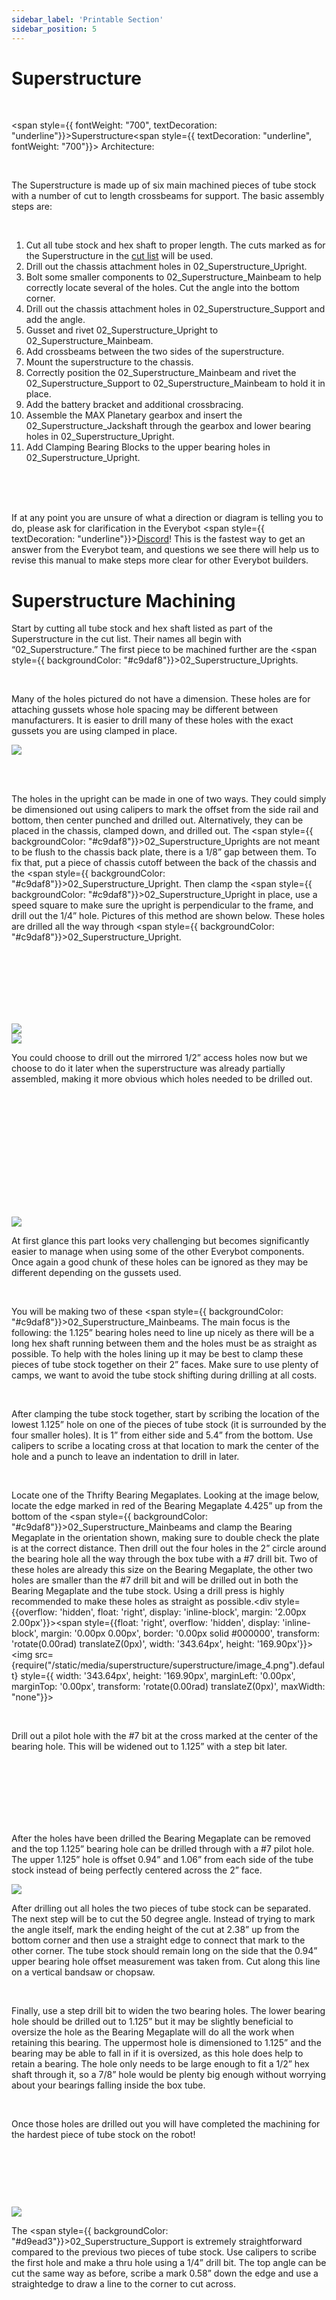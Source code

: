 ```yaml
---
sidebar_label: 'Printable Section'
sidebar_position: 5
---
```


# Superstructure

<p><br /> </p>

<span style={{ fontWeight: "700", textDecoration: "underline"}}>Superstructure</span><span style={{ textDecoration: "underline", fontWeight: "700"}}>&nbsp;Architecture:</span>

<p><br /> </p>

The Superstructure is made up of six main machined pieces of tube stock with a number of cut to length crossbeams for support. The basic assembly steps are:

<p><br /> </p>

<ol><li>Cut all tube stock and hex shaft to proper length. The cuts marked as for the Superstructure in the <span style={{ textDecoration: "underline"}}><a class="c21" href="https://www.google.com/url?q=https://docs.google.com/spreadsheets/d/13_pTHQV9YwcAtf3_clEg5P17Wjkwd5Gorz2NcEoRKRs/edit?usp%3Dsharing&amp;sa=D&amp;source=editors&amp;ust=1690489001417738&amp;usg=AOvVaw1VsCSUHvPzhI-QYucO_7WD">cut list</a></span>&nbsp;will be used.</li><li>Drill out the chassis attachment holes in <span style={{ backgroundColor: "#c9daf8"}}>02_Superstructure_Upright</span>.</li><li>Bolt some smaller components to <span style={{ backgroundColor: "#c9daf8"}}>02_Superstructure_Mainbeam</span>&nbsp;to help correctly locate several of the holes. Cut the angle into the bottom corner.</li><li>Drill out the chassis attachment holes in <span style={{ backgroundColor: "#d9ead3"}}>02_Superstructure_Support</span>&nbsp;and add the angle.</li><li>Gusset and rivet <span style={{ backgroundColor: "#c9daf8"}}>02_Superstructure_Upright</span>&nbsp;to <span style={{ backgroundColor: "#c9daf8"}}>02_Superstructure_Mainbeam</span>.</li><li>Add crossbeams between the two sides of the superstructure.</li><li>Mount the superstructure to the chassis.</li><li>Correctly position the <span style={{ backgroundColor: "#c9daf8"}}>02_Superstructure_Mainbeam</span>&nbsp;and rivet the <span style={{ backgroundColor: "#d9ead3"}}>02_Superstructure_Support</span>&nbsp;to <span style={{ backgroundColor: "#c9daf8"}}>02_Superstructure_Mainbeam</span>&nbsp;to hold it in place.</li><li>Add the battery bracket and additional crossbracing.</li><li>Assemble the MAX Planetary gearbox and insert the <span style={{ backgroundColor: "#ea9999"}}>02_Superstructure_Jackshaft</span>&nbsp;through the gearbox and lower bearing holes in <span style={{ backgroundColor: "#c9daf8"}}>02_Superstructure_Upright</span>.</li><li>Add Clamping Bearing Blocks to the upper bearing holes in <span style={{ backgroundColor: "#c9daf8"}}>02_Superstructure_Upright</span>.</li></ol>

<p><br /> <br /> <br /> </p>

If at any point you are unsure of what a direction or diagram is telling you to do, please ask for clarification in the Everybot <span style={{ textDecoration: "underline"}}><a class="c21" href="https://www.google.com/url?q=https://discord.gg/XuWfwRJcfA&amp;sa=D&amp;source=editors&amp;ust=1690489001419305&amp;usg=AOvVaw0TGqFOAdanrGYHY1SYcv7Y">Discord</a></span>! This is the fastest way to get an answer from the Everybot team, and questions we see there will help us to revise this manual to make steps more clear for other Everybot builders.

<div style={{pageBreakAfter: 'always'}}></div>

<h1>Superstructure Machining</h1>

Start by cutting all tube stock and hex shaft listed as part of the Superstructure in the cut list. Their names all begin with &ldquo;02_Superstructure.&rdquo; The first piece to be machined further are the&nbsp;<span style={{ backgroundColor: "#c9daf8"}}>02_Superstructure_Upright</span>s.

<p><br /> </p>

Many of the holes pictured do not have a dimension. These holes are for attaching gussets whose hole spacing may be different between manufacturers. It is easier to drill many of these holes with the exact gussets you are using clamped in place.

<div style={{overflow: 'hidden', float: 'left', display: 'inline-block', margin: '2.00px 2.00px'}}><span style={{float: 'left', overflow: 'hidden', display: 'inline-block', margin: '0.00px 0.00px', border: '0.00px solid #000000', transform: 'rotate(0.00rad) translateZ(0px)',  width: '270.20px', height: '363.10px'}}><img src={require("/static/media/superstructure/superstructure/image_0.png").default} style={{ width: '270.20px', height: '363.10px', marginLeft: '0.00px', marginTop: '0.00px', transform: 'rotate(0.00rad) translateZ(0px)', maxWidth: "none"}}></img></span></div>



<p><br /> <br /> </p>

The holes in the upright can be made in one of two ways. They could simply be dimensioned out using calipers to mark the offset from the side rail and bottom, then center punched and drilled out. Alternatively, they can be placed in the chassis, clamped down, and drilled out. The <span style={{ backgroundColor: "#c9daf8"}}>02_Superstructure_Upright</span>s are not meant to be flush to the chassis back plate, there is a 1/8&rdquo; gap between them. To fix that, put a piece of chassis cutoff between the back of the chassis and the <span style={{ backgroundColor: "#c9daf8"}}>02_Superstructure_Upright</span>. Then clamp the <span style={{ backgroundColor: "#c9daf8"}}>02_Superstructure_Upright</span>&nbsp;in place, use a speed square to make sure the upright is perpendicular to the frame, and drill out the 1/4&rdquo; hole. Pictures of this method are shown below. These holes are drilled all the way through <span style={{ backgroundColor: "#c9daf8"}}>02_Superstructure_Upright</span>.

<p><br /> <br /> <br /> <br /> <br /> <br /> </p>

<div style={{overflow: 'hidden', float: 'left', display: 'inline-block', margin: '2.00px 2.00px'}}><span style={{float: 'left', overflow: 'hidden', display: 'inline-block', margin: '0.00px 0.00px', border: '0.00px solid #000000', transform: 'rotate(0.00rad) translateZ(0px)',  width: '161.00px', height: '197.60px'}}><img src={require("/static/media/superstructure/superstructure/image_1.jpg").default} style={{ width: '161.00px', height: '214.00px', marginLeft: '0.00px', marginTop: '0.00px', transform: 'rotate(0.00rad) translateZ(0px)', maxWidth: "none"}}></img></span></div>



<div style={{overflow: 'hidden', float: 'left', display: 'inline-block', margin: '2.00px 2.00px'}}><span style={{float: 'left', overflow: 'hidden', display: 'inline-block', margin: '0.00px 0.00px', border: '0.00px solid #000000', transform: 'rotate(0.00rad) translateZ(0px)',  width: '162.00px', height: '197.60px'}}><img src={require("/static/media/superstructure/superstructure/image_2.jpg").default} style={{ width: '180.00px', height: '237.08px', marginLeft: '-18.00px', marginTop: '-15.08px', transform: 'rotate(0.00rad) translateZ(0px)', maxWidth: "none"}}></img></span></div>

You could choose to drill out the mirrored 1/2&rdquo; access holes now but we choose to do it later when the superstructure was already partially assembled, making it more obvious which holes needed to be drilled out.

<p><br /> <br /> <br /> <br /> </p>

<p><br /> <br /> <br /> <br /> <br /> <br /> </p>

<div style={{pageBreakAfter: 'always'}}></div>

<div style={{overflow: 'hidden', float: 'left', display: 'inline-block', margin: '2.00px 2.00px'}}><span style={{float: 'left', overflow: 'hidden', display: 'inline-block', margin: '0.00px 0.00px', border: '0.00px solid #000000', transform: 'rotate(0.00rad) translateZ(0px)',  width: '381.39px', height: '474.10px'}}><img src={require("/static/media/superstructure/superstructure/image_3.png").default} style={{ width: '381.39px', height: '474.10px', marginLeft: '0.00px', marginTop: '0.00px', transform: 'rotate(0.00rad) translateZ(0px)', maxWidth: "none"}}></img></span></div>

At first glance this part looks very challenging but becomes significantly easier to manage when using some of the other Everybot components. Once again a good chunk of these holes can be ignored as they may be different depending on the gussets used.

<p><br /> </p>

You will be making two of these <span style={{ backgroundColor: "#c9daf8"}}>02_Superstructure_Mainbeam</span>s. The main focus is the following: the 1.125&rdquo; bearing holes need to line up nicely as there will be a long hex shaft running between them and the holes must be as straight as possible. To help with the holes lining up it may be best to clamp these pieces of tube stock together on their 2&rdquo; faces. Make sure to use plenty of camps, we want to avoid the tube stock shifting during drilling at all costs.

<p><br /> </p>

After clamping the tube stock together, start by scribing the location of the lowest 1.125&rdquo; hole on one of the pieces of tube stock (it is surrounded by the four smaller holes). It is 1&rdquo; from either side and 5.4&rdquo; from the bottom. Use calipers to scribe a locating cross at that location to mark the center of the hole and a punch to leave an indentation to drill in later.

<p><br /> </p>

Locate one of the Thrifty Bearing Megaplates. Looking at the image below, locate the edge marked in red of the Bearing Megaplate 4.425&rdquo; up from the bottom of the <span style={{ backgroundColor: "#c9daf8"}}>02_Superstructure_Mainbeam</span>s and&nbsp;clamp the Bearing Megaplate in the orientation shown, making sure to double check the plate is at the correct distance. Then drill out the four holes in the 2&rdquo; circle around the bearing hole all the way through the box tube with a #7 drill bit. Two of these holes are already this size on the Bearing Megaplate, the other two holes are smaller than the #7 drill bit and will be drilled out in both the Bearing Megaplate and the tube stock. Using a drill press is highly recommended to make these holes as straight as possible.<div style={{overflow: 'hidden', float: 'right', display: 'inline-block', margin: '2.00px 2.00px'}}><span style={{float: 'right', overflow: 'hidden', display: 'inline-block', margin: '0.00px 0.00px', border: '0.00px solid #000000', transform: 'rotate(0.00rad) translateZ(0px)',  width: '343.64px', height: '169.90px'}}><img src={require("/static/media/superstructure/superstructure/image_4.png").default} style={{ width: '343.64px', height: '169.90px', marginLeft: '0.00px', marginTop: '0.00px', transform: 'rotate(0.00rad) translateZ(0px)', maxWidth: "none"}}></img></span></div>

<p><br /> </p>

Drill out a pilot hole with the #7 bit at the cross marked at the center of the bearing hole. This will be widened out to 1.125&rdquo; with a step bit later.

<p><br /> <br /> <br /> <br /> <br /> <br /> </p>

<div style={{pageBreakAfter: 'always'}}></div>

After the holes have been drilled the Bearing Megaplate can be removed and the top 1.125&rdquo; bearing hole can be drilled through with a #7 pilot hole. The upper 1.125&rdquo; hole is offset 0.94&rdquo; and 1.06&rdquo; from each side of the tube stock instead of being perfectly centered across the 2&rdquo; face.

<div style={{overflow: 'hidden', float: 'right', display: 'inline-block', margin: '2.00px 2.00px'}}><span style={{float: 'right', overflow: 'hidden', display: 'inline-block', margin: '0.00px 0.00px', border: '0.00px solid #000000', transform: 'rotate(0.00rad) translateZ(0px)',  width: '203.50px', height: '312.79px'}}><img src={require("/static/media/superstructure/superstructure/image_5.png").default} style={{ width: '203.50px', height: '312.79px', marginLeft: '0.00px', marginTop: '0.00px', transform: 'rotate(0.00rad) translateZ(0px)', maxWidth: "none"}}></img></span></div>

After drilling out all holes the two pieces of tube stock can be separated. The next step will be to cut the 50 degree angle. Instead of trying to mark the angle itself, mark the ending height of the cut at 2.38&rdquo; up from the bottom corner and then use a straight edge to connect that mark to the other corner. The tube stock should remain long on the side that the 0.94&rdquo; upper bearing hole offset measurement was taken from. Cut along this line on a vertical bandsaw or chopsaw.

<p><br /> </p>

Finally, use a step drill bit to widen the two bearing holes. The lower bearing hole should be drilled out to 1.125&rdquo; but it may be slightly beneficial to oversize the hole as the Bearing Megaplate will do all the work when retaining this bearing. The uppermost hole is dimensioned to 1.125&rdquo; and the bearing may be able to fall in if it is oversized, as this hole does help to retain a bearing. The hole only needs to be large enough to fit a 1/2&rdquo; hex shaft through it, so a 7/8&rdquo; hole would be plenty big enough without worrying about your bearings falling inside the box tube.

<p><br /> </p>

Once those holes are drilled out you will have completed the machining for the hardest piece of tube stock on the robot!

<p><br /> </p>
<p><br /> </p>
<p><br /> </p>

<div style={{pageBreakAfter: 'always'}}></div>

<div style={{overflow: 'hidden', float: 'left', display: 'inline-block', margin: '2.00px 2.00px'}}><span style={{float: 'left', overflow: 'hidden', display: 'inline-block', margin: '0.00px 0.00px', border: '0.00px solid #000000', transform: 'rotate(0.00rad) translateZ(0px)',  width: '323.00px', height: '775.00px'}}><img src={require("/static/media/superstructure/superstructure/image_6.png").default} style={{ width: '323.00px', height: '775.00px', marginLeft: '0.00px', marginTop: '0.00px', transform: 'rotate(0.00rad) translateZ(0px)', maxWidth: "none"}}></img></span></div>

The <span style={{ backgroundColor: "#d9ead3"}}>02_Superstructure_Support</span>&nbsp;is extremely straightforward compared to the previous two pieces of tube stock. Use calipers to scribe the first hole and make a thru hole using a 1/4&rdquo; drill bit. The top angle can be cut the same way as before, scribe a mark 0.58&rdquo; down the edge and use a straightedge to draw a line to the corner to cut across.


<p><br /> <br /> <br /> <br /> <br /> <br /> </p>
<p><br /> <br /> <br /> <br /> <br /> <br /> </p>
<p><br /> <br /> <br /> <br /> <br /> <br /> </p>
<p><br /> <br /> <br /> <br /> <br /> <br /> </p>
<p><br /> <br /> <br /> <br /> <br /> <br /> </p>
<p><br /> <br /> <br /> <br /> <br /> <br /> </p>


<div style={{pageBreakAfter: 'always'}}></div>

<h1 style={{textAlign: 'center'}}>Superstructure Assembly</h1>

<span style={{ fontWeight: "700"}}>Tools required:</span>

<ul><li>5/32&rdquo; allen wrench</li><li>1/8&rdquo; allen wrench</li><li>Electric drill</li><li>#7 (or close equivalent like 13/64) drill bit</li><li>Rivet gun</li></ul>

<p><br /> </p>

<span style={{ fontWeight: "700"}}>Approximate Parts required:</span>

<ul><li>Qty(2) x <span style={{ backgroundColor: "#c9daf8"}}>02_Superstructure_Upright</span></li><li>Qty(2) x <span style={{ backgroundColor: "#c9daf8"}}>02_Superstructure_Main_Beam</span></li><li>Qty(2) x <span style={{ backgroundColor: "#d9ead3"}}>02_Superstructure_Support</span></li><li>Qty(1) x <span style={{ backgroundColor: "#d9ead3"}}>02_Superstructure_Top_Crossbeam</span></li><li>Qty(1) x <span style={{ backgroundColor: "#d9ead3"}}>02_Superstructure_Mid_Crossbeam</span></li><li>Qty(1) x <span style={{ backgroundColor: "#ea9999"}}>02_Superstructure_Jackshaft</span></li><li>Qty(4) x 150 Degree Gussets</li><li>Qty(4) x 120 Degree Gussets</li><li>Qty(6) x 90 Degree Gussets</li><li>Qty(2) x T Gussets</li><li>Qty(6) x 1/4-20 1/2&rdquo; bolts</li><li>Qty(6) x 1/4-20 locknuts</li><li>Qty(2) x Bearing Plates</li><li>Qty(2) x Bearing Blocks</li><li>Qty(6) x &frac12; Hex Bearings</li><li>Qty(2) x 24T Hex Sprockets</li><li>10-32 1-1/2&rdquo; bolts</li><li>10-32 &#8540;&rdquo; bolts</li><li>10-32 nylock nuts</li><li>#10 washers</li><li>3/16 rivets</li><li>Chassis Cutoff</li></ul>

<div style={{pageBreakAfter: 'always'}}></div>

<p><br /> </p>

<div style={{overflow: 'hidden', float: 'right', display: 'inline-block', margin: '2.00px 2.00px'}}><span style={{float: 'right', overflow: 'hidden', display: 'inline-block', margin: '0.00px 0.00px', border: '0.00px solid #000000', transform: 'rotate(0.00rad) translateZ(0px)',  width: '75.50px', height: '124.17px'}}><img src={require("/static/media/superstructure/superstructure/image_7.png").default} style={{ width: '75.50px', height: '124.17px', marginLeft: '0.00px', marginTop: '0.00px', transform: 'rotate(0.00rad) translateZ(0px)', maxWidth: "none"}}></img></span></div><div style={{overflow: 'hidden', float: 'right', display: 'inline-block', margin: '2.00px 2.00px'}}><span style={{float: 'right', overflow: 'hidden', display: 'inline-block', margin: '0.00px 0.00px', border: '0.00px solid #000000', transform: 'rotate(0.00rad) translateZ(0px)',  width: '117.50px', height: '115.88px'}}><img src={require("/static/media/superstructure/superstructure/image_8.png").default} style={{ width: '117.50px', height: '115.88px', marginLeft: '0.00px', marginTop: '0.00px', transform: 'rotate(0.00rad) translateZ(0px)', maxWidth: "none"}}></img></span></div>



To make assembly easier for you than it was for us, take one of the Side Plates from the REV 90 Degree Gearbox and two of the Thrifty Bearing Megaplates. Take four 10-32 1-1/2&rdquo; bolts and two 10-32 locknuts. Line a Bearing Megaplate up with the lower bearing hole of one of your <span style={{ backgroundColor: "#c9daf8"}}>02_Superstructure_Main_Beam</span>s and put two of the bolts through the larger holes in the Bearing Megaplate, through the box tube, and into the REV 90 degree gearbox in the orientation shown in the picture on the right. Then do the same for the other <div style={{overflow: 'hidden', float: 'right', display: 'inline-block', margin: '2.00px 2.00px'}}><span style={{float: 'right', overflow: 'hidden', display: 'inline-block', margin: '48.63px 38.79px', border: '0.00px solid #000000', transform: 'rotate(0.91rad) translateZ(0px)',  width: '224.90px', height: '208.10px'}}><img src={require("/static/media/superstructure/superstructure/image_9.png").default} style={{ width: '224.90px', height: '208.10px', marginLeft: '0.00px', marginTop: '0.00px', transform: 'rotate(0.00rad) translateZ(0px)', maxWidth: "none"}}></img></span></div> <span style={{ backgroundColor: "#c9daf8"}}>02_Superstructure_Main_Beam</span>&nbsp;except the bolts will have locknuts on the ends instead of the Side Plate from the REV 90 Degree Gearbox. We want to attach these plates so we do not accidentally rivet gussets over the desired locations. 



<p><br /> <br /> </p>

Some of the pictures below will not show these components attached, but we found this method made assembly easier and prevented gussets from being attached in places that would foul up later assemblies.



<p><br /> <br /> <br /> <br /> <br /> <br /> <br /> </p>

Place &nbsp;<span style={{ backgroundColor: "#c9daf8"}}>02_Superstructure_Upright </span>and <span style={{ backgroundColor: "#c9daf8"}}>02_Superstructure_Main_Beam</span>&nbsp;together so that the angled edge of <span style={{ backgroundColor: "#c9daf8"}}>02_Superstructure_Main_Beam</span>&nbsp;lines up against the top of <span style={{ backgroundColor: "#c9daf8"}}>02_Superstructure_Upright</span>. The angled edge of <span style={{ backgroundColor: "#c9daf8"}}>02_Superstructure_Main_Beam</span>&nbsp;should be up against and be covered by the one inch wide face of <span style={{ backgroundColor: "#c9daf8"}}>02_Superstructure_Upright</span>, while both ends of <span style={{ backgroundColor: "#c9daf8"}}>02_Superstructure_Upright</span>&nbsp;should be uncovered.&nbsp;The two holes at the bottom of <span style={{ backgroundColor: "#c9daf8"}}>02_Superstructure_Upright</span>&nbsp;should be further away from <span style={{ backgroundColor: "#c9daf8"}}>02_Superstructure_Main_Beam</span>&nbsp;and closer to the back of the structure. These two assemblies will become the sides of the main superstructure of the Everybot.

<div style={{ textAlign: 'center'}}><div style={{overflow: 'hidden', display: 'inline-block', margin: '2.00px 2.00px'}}><span style={{overflow: 'hidden', display: 'inline-block', margin: '-62.20px 62.20px', border: '0.00px solid #000000', transform: 'rotate(1.57rad) translateZ(0px)',  width: '183.60px', height: '308.00px'}}><img src={require("/static/media/superstructure/superstructure/image_10.jpg").default} style={{ width: '718.58px', height: '341.00px', marginLeft: '-222.16px', marginTop: '-33.00px', transform: 'rotate(0.00rad) translateZ(0px)', maxWidth: "none"}}></img></span></div></div>

<div style={{pageBreakAfter: 'always'}}></div>

Clamp a 120 Degree Gusset into place at the top of the join between <span style={{ backgroundColor: "#c9daf8"}}>02_Superstructure_Upright </span>and <span style={{ backgroundColor: "#c9daf8"}}>02_Superstructure_Main_Beam</span>&nbsp;and&nbsp;rivet the assembly together by drilling through the gusset holes with a #7 bit and riveting the gussets to each piece of box tube with 3/16 rivets. For now, you may want to only rivet every other hole in each gusset until you know the geometry of your superstructure works out just in case you need to drill them out to change or fix a piece. The attached Bearing Megaplate and 90 Degree Gearbox Side Plate will prevent you from positioning whichever gussets you are using over where they will need to be mounted permanently later. Note, if the gusset sticks out off the end you may want to mark and cut it to be flush with the end of the 2x1. 

<div style={{ textAlign: 'center'}}><div style={{overflow: 'hidden', display: 'inline-block', margin: '2.00px 2.00px'}}><span style={{overflow: 'hidden', display: 'inline-block', margin: '0.00px 0.00px', border: '0.00px solid #000000', transform: 'rotate(0.00rad) translateZ(0px)',  width: '686.00px', height: '237.27px'}}><img src={require("/static/media/superstructure/superstructure/image_11.png").default} style={{ width: '686.00px', height: '301.89px', marginLeft: '0.00px', marginTop: '-17.32px', transform: 'rotate(0.00rad) translateZ(0px)', maxWidth: "none"}}></img></span></div></div>

<p><br /> </p>

Add an additional 150 Degree Gusset to the inside corner of the join between <span style={{ backgroundColor: "#c9daf8"}}>02_Superstructure_Upright </span>and <span style={{ backgroundColor: "#c9daf8"}}>02_Superstructure_Main_Beam</span>&nbsp;and similarly rivet it into place. This assembly (and future gusseted assemblies) may look slightly different depending on which brand of gussets you are using.

<div style={{ textAlign: 'center'}}><div style={{overflow: 'hidden', display: 'inline-block', margin: '2.00px 2.00px'}}><span style={{overflow: 'hidden', display: 'inline-block', margin: '0.00px 0.00px', border: '0.00px solid #000000', transform: 'rotate(0.00rad) translateZ(0px)',  width: '193.27px', height: '254.10px'}}><img src={require("/static/media/superstructure/superstructure/image_12.jpg").default} style={{ width: '193.27px', height: '254.10px', marginLeft: '0.00px', marginTop: '0.00px', transform: 'rotate(0.00rad) translateZ(0px)', maxWidth: "none"}}></img></span></div><div style={{overflow: 'hidden', display: 'inline-block', margin: '2.00px 2.00px'}}><span style={{overflow: 'hidden', display: 'inline-block', margin: '0.00px 0.00px', border: '0.00px solid #000000', transform: 'rotate(0.00rad) translateZ(0px)',  width: '198.18px', height: '254.10px'}}><img src={require("/static/media/superstructure/superstructure/image_13.jpg").default} style={{ width: '844.31px', height: '384.10px', marginLeft: '-368.21px', marginTop: '-120.15px', transform: 'rotate(0.00rad) translateZ(0px)', maxWidth: "none"}}></img></span></div></div>

Flip the assembly over and rivet another 150 Degree Gusset and 120 Degree Gusset to the other side in the same orientations. Repeat this assembly with the other <span style={{ backgroundColor: "#c9daf8"}}>02_Superstructure_Upright</span>&nbsp;and <span style={{ backgroundColor: "#c9daf8"}}>02_Superstructure_Main_Beam</span>.

<div style={{pageBreakAfter: 'always'}}></div>

To connect the two sides of the arm superstructure, clamp two 90 Degree Gussets at the top of <span style={{ backgroundColor: "#c9daf8"}}>02_Superstructure_Main_Beam</span>&nbsp;so that they face inwards and line up with the top face of <span style={{ backgroundColor: "#c9daf8"}}>02_Superstructure_Main_Beam</span>. Clamp the long side of two T Gussets onto <span style={{ backgroundColor: "#c9daf8"}}>02_Superstructure_Main_Beam</span>&nbsp;so the protruding tab faces inwards. The center of the protrusion should be located 4.5 inches from where <span style={{ backgroundColor: "#c9daf8"}}>02_Superstructure_Main_Beam</span>&nbsp;meets <span style={{ backgroundColor: "#c9daf8"}}>02_Superstructure_Upright</span>.&nbsp;Make sure it does not encroach on where the 90 Degree Gearbox will be based on where the Side Plate is currently mounted.

<div style={{ textAlign: 'center'}}><div style={{overflow: 'hidden', display: 'inline-block', margin: '2.00px 2.00px'}}><span style={{overflow: 'hidden', display: 'inline-block', margin: '0.00px 0.00px', border: '0.00px solid #000000', transform: 'rotate(3.14rad) translateZ(0px)',  width: '379.20px', height: '212.90px'}}><img src={require("/static/media/superstructure/superstructure/image_14.jpg").default} style={{ width: '537.44px', height: '244.19px', marginLeft: '-0.00px', marginTop: '0.00px', transform: 'rotate(0.00rad) translateZ(0px)', maxWidth: "none"}}></img></span></div><div style={{overflow: 'hidden', display: 'inline-block', margin: '2.00px 2.00px'}}><span style={{overflow: 'hidden', display: 'inline-block', margin: '0.00px 0.00px', border: '0.00px solid #000000', transform: 'rotate(0.00rad) translateZ(0px)',  width: '286.60px', height: '211.90px'}}><img src={require("/static/media/superstructure/superstructure/image_15.jpg").default} style={{ width: '465.80px', height: '211.90px', marginLeft: '-93.81px', marginTop: '0.00px', transform: 'rotate(0.00rad) translateZ(0px)', maxWidth: "none"}}></img></span></div></div>

<p><br /> </p>

The <span style={{ backgroundColor: "#d9ead3"}}>02_Superstructure_Top_Crossbeam</span>&nbsp;should be clamped between the two side assemblies and onto the two 90 Degree Gussets and drilled and riveted into place using a number 7 drill bit and 3/16 rivets. <span style={{ backgroundColor: "#d9ead3"}}>02_Superstructure_Mid_Crossbeam</span>&nbsp;is similarly clamped and riveted between the <span style={{ backgroundColor: "#c9daf8"}}>02_Superstructure_Main_Beam</span>s to the two T Gussets. If you drill out a few holes at first and place rivets into them, they will hold the work pieces in place so you can drill the rest of the holes.&nbsp;

<div style={{ textAlign: 'center'}}><div style={{overflow: 'hidden', display: 'inline-block', margin: '2.00px 2.00px'}}><span style={{overflow: 'hidden', display: 'inline-block', margin: '0.00px 0.00px', border: '0.00px solid #000000', transform: 'rotate(0.00rad) translateZ(0px)',  width: '460.00px', height: '204.75px'}}><img src={require("/static/media/superstructure/superstructure/image_16.jpg").default} style={{ width: '624.32px', height: '284.61px', marginLeft: '-59.83px', marginTop: '-58.66px', transform: 'rotate(0.00rad) translateZ(0px)', maxWidth: "none"}}></img></span></div></div>

<p><br /> </p>

Now that the arm superstructure has an inside and an outside, drill out the four inner holes at the bottom of each <span style={{ backgroundColor: "#c9daf8"}}>02_Superstructure_Upright</span>&nbsp;to 1/2&rdquo; for clearance to insert bolts. The REV 90 Degree Gearbox Side Plate and the Thrifty Bearing Megaplate can be removed and used to assemble the gearbox shortly. The opposite Bearing Megaplate can be left on if desired.

<div style={{pageBreakAfter: 'always'}}></div>

Take the two <span style={{ backgroundColor: "#d9ead3"}}>02_Superstructure_Support</span>&nbsp;and drill out similar mirrored clearance holes for bolts. Make sure the two <span style={{ backgroundColor: "#d9ead3"}}>02_Superstructure_Support</span>&nbsp;end up as correct mirrors of each other so that you end up with a left and right <span style={{ backgroundColor: "#d9ead3"}}>02_Superstructure_Support</span>. If you place the two <span style={{ backgroundColor: "#d9ead3"}}>02_Superstructure_Support</span>s down on a table next to each other with the angles forming a &ldquo;V&rdquo; as pictured, drilling out just the hole facing up on each <span style={{ backgroundColor: "#d9ead3"}}>02_Superstructure_Support</span>&nbsp;should give you a correctly mirrored pair.

<div style={{overflow: 'hidden', display: 'inline-block', margin: '2.00px 2.00px'}}><span style={{overflow: 'hidden', display: 'inline-block', margin: '0.00px 0.00px', border: '0.00px solid #000000', transform: 'rotate(0.00rad) translateZ(0px)',  width: '720.00px', height: '94.67px'}}><img src={require("/static/media/superstructure/superstructure/image_17.png").default} style={{ width: '720.00px', height: '94.67px', marginLeft: '0.00px', marginTop: '0.00px', transform: 'rotate(0.00rad) translateZ(0px)', maxWidth: "none"}}></img></span></div>

<p><br /> </p>

Slide <span style={{ backgroundColor: "#c9daf8"}}>02_Superstructure_Upright</span>s into their position at the back of the chassis. The two inch face of each upright should be against the Chassis Outside Plate and the one inch face should be just forward of the upper flange of the Chassis End Plate by 1/8 of an inch. The bottom of the <span style={{ backgroundColor: "#c9daf8"}}>02_Superstructure_Upright</span>s should partially rest over the wider, lower flange of the Chassis End Plate.

<div style={{ textAlign: 'center'}}><div style={{overflow: 'hidden', display: 'inline-block', margin: '2.00px 2.00px'}}><span style={{overflow: 'hidden', display: 'inline-block', margin: '0.00px 0.00px', border: '0.00px solid #000000', transform: 'rotate(0.00rad) translateZ(0px)',  width: '329.50px', height: '212.49px'}}><img src={require("/static/media/superstructure/superstructure/image_18.jpg").default} style={{ width: '465.99px', height: '212.49px', marginLeft: '-110.18px', marginTop: '0.00px', transform: 'rotate(0.00rad) translateZ(0px)', maxWidth: "none"}}></img></span></div><div style={{overflow: 'hidden', display: 'inline-block', margin: '2.00px 2.00px'}}><span style={{overflow: 'hidden', display: 'inline-block', margin: '0.00px 0.00px', border: '0.00px solid #000000', transform: 'rotate(0.00rad) translateZ(0px)',  width: '329.50px', height: '210.78px'}}><img src={require("/static/media/superstructure/superstructure/image_19.jpg").default} style={{ width: '464.72px', height: '210.78px', marginLeft: '-45.50px', marginTop: '0.00px', transform: 'rotate(0.00rad) translateZ(0px)', maxWidth: "none"}}></img></span></div></div>

<p><br /> </p>

The two holes in each <span style={{ backgroundColor: "#c9daf8"}}>02_Superstructure_Upright</span>&nbsp;should line up with the two holes in the Chassis Outside Plate shown.

<div style={{overflow: 'hidden', display: 'inline-block', margin: '2.00px 2.00px'}}><span style={{overflow: 'hidden', display: 'inline-block', margin: '0.00px 0.00px', border: '0.00px solid #000000', transform: 'rotate(0.00rad) translateZ(0px)',  width: '720.00px', height: '92.00px'}}><img src={require("/static/media/superstructure/superstructure/image_20.png").default} style={{ width: '720.00px', height: '114.50px', marginLeft: '0.00px', marginTop: '-22.50px', transform: 'rotate(0.00rad) translateZ(0px)', maxWidth: "none"}}></img></span></div>

<div style={{pageBreakAfter: 'always'}}></div>

<p><br /> </p>

Using two 1/4-20 1/2&rdquo; bolts on each side, loosely bolt the <span style={{ backgroundColor: "#c9daf8"}}>02_Superstructure_Upright</span>s to the Chassis Outside Plate. Place a bolt on the end of a 3/8&rdquo; allen wrench or T-handle and put it through the 1/2&rdquo; clearance hole on the inside of <span style={{ backgroundColor: "#c9daf8"}}>02_Superstructure_Upright</span>&nbsp;and then through the holes in both the <span style={{ backgroundColor: "#c9daf8"}}>02_Superstructure_Upright</span>&nbsp;and the matching hole already in the Chassis Outside Plate. Affix it with a 1/4-20 locknut and repeat for the other holes in each <span style={{ backgroundColor: "#c9daf8"}}>02_Superstructure_Upright</span>. The matching holes in each Chassis Inside Plate can be useful for putting an allen wrench through when tightening these bolts.

<div style={{ textAlign: 'center'}}><div style={{overflow: 'hidden', display: 'inline-block', margin: '2.00px 2.00px'}}><span style={{overflow: 'hidden', display: 'inline-block', margin: '0.00px 0.00px', border: '0.00px solid #000000', transform: 'rotate(0.00rad) translateZ(0px)',  width: '286.12px', height: '229.90px'}}><img src={require("/static/media/superstructure/superstructure/image_21.jpg").default} style={{ width: '575.44px', height: '262.19px', marginLeft: '-127.87px', marginTop: '0.00px', transform: 'rotate(0.00rad) translateZ(0px)', maxWidth: "none"}}></img></span></div><div style={{overflow: 'hidden', display: 'inline-block', margin: '2.00px 2.00px'}}><span style={{overflow: 'hidden', display: 'inline-block', margin: '0.00px 0.00px', border: '0.00px solid #000000', transform: 'rotate(0.00rad) translateZ(0px)',  width: '237.00px', height: '230.00px'}}><img src={require("/static/media/superstructure/superstructure/image_22.jpg").default} style={{ width: '503.65px', height: '230.00px', marginLeft: '-69.25px', marginTop: '0.00px', transform: 'rotate(0.00rad) translateZ(0px)', maxWidth: "none"}}></img></span></div></div>

<p><br /> </p>

Similarly, hold one of the <span style={{ backgroundColor: "#d9ead3"}}>02_Superstructure_Support</span>&nbsp;so that its angled edge meets up with <span style={{ backgroundColor: "#c9daf8"}}>02_Superstructure_Main_Beam</span>. Loosely bolt it to the Chassis Outside Plate using a 1/4-20 1/2&rdquo; bolt and nut in the same way as the <span style={{ backgroundColor: "#c9daf8"}}>02_Superstructure_Upright</span>&nbsp;above, making sure that the <span style={{ backgroundColor: "#d9ead3"}}>02_Superstructure_Support</span>&nbsp;can still rotate.

<div style={{overflow: 'hidden', display: 'inline-block', margin: '2.00px 2.00px'}}><span style={{overflow: 'hidden', display: 'inline-block', margin: '0.00px 0.00px', border: '0.00px solid #000000', transform: 'rotate(0.00rad) translateZ(0px)',  width: '720.00px', height: '90.40px'}}><img src={require("/static/media/superstructure/superstructure/image_23.png").default} style={{ width: '720.00px', height: '115.00px', marginLeft: '0.00px', marginTop: '-24.60px', transform: 'rotate(0.00rad) translateZ(0px)', maxWidth: "none"}}></img></span></div>

<div style={{ textAlign: 'center'}}><div style={{overflow: 'hidden', display: 'inline-block', margin: '2.00px 2.00px'}}><span style={{overflow: 'hidden', display: 'inline-block', margin: '0.00px 0.00px', border: '0.00px solid #000000', transform: 'rotate(0.00rad) translateZ(0px)',  width: '352.00px', height: '236.90px'}}><img src={require("/static/media/superstructure/superstructure/image_24.jpg").default} style={{ width: '546.75px', height: '249.53px', marginLeft: '-128.34px', marginTop: '-12.63px', transform: 'rotate(0.00rad) translateZ(0px)', maxWidth: "none"}}></img></span></div></div>

<div style={{pageBreakAfter: 'always'}}></div>

<p><br /> </p>

<div style={{overflow: 'hidden', float: 'right', display: 'inline-block', margin: '2.00px 2.00px'}}><span style={{float: 'right', overflow: 'hidden', display: 'inline-block', margin: '0.00px 0.00px', border: '0.00px solid #000000', transform: 'rotate(0.00rad) translateZ(0px)',  width: '284.50px', height: '420.40px'}}><img src={require("/static/media/superstructure/superstructure/image_25.png").default} style={{ width: '291.08px', height: '420.40px', marginLeft: '-6.58px', marginTop: '0.00px', transform: 'rotate(0.00rad) translateZ(0px)', maxWidth: "none"}}></img></span></div>

Push the front of the chassis against a wall or other vertical surface and make sure that the lowest corner of the<span style={{ backgroundColor: "#ffff00"}}>&nbsp;</span><span style={{ backgroundColor: "#c9daf8"}}>02_Superstructure_Top_Crossbeam</span>&nbsp;is 2.5&nbsp;inches away from the wall. Rotate the <span style={{ backgroundColor: "#d9ead3"}}>02_Superstructure_Support</span>&nbsp;around so that their angled tops meet up with <span style={{ backgroundColor: "#c9daf8"}}>02_Superstructure_Main_Beam</span>. Clamp two 120 Degree Gussets to each <span style={{ backgroundColor: "#d9ead3"}}>02_Superstructure_Support</span>&nbsp;and <span style={{ backgroundColor: "#c9daf8"}}>02_Superstructure_Main_Beam</span>&nbsp;so that when riveted the arm superstructure will be held in the correct place.



<div style={{overflow: 'hidden', float: 'left', display: 'inline-block', margin: '2.00px 2.00px'}}><span style={{float: 'left', overflow: 'hidden', display: 'inline-block', margin: '0.00px 0.00px', border: '0.00px solid #000000', transform: 'rotate(0.00rad) translateZ(0px)',  width: '178.78px', height: '238.10px'}}><img src={require("/static/media/superstructure/superstructure/image_26.jpg").default} style={{ width: '178.78px', height: '238.10px', marginLeft: '0.00px', marginTop: '0.00px', transform: 'rotate(0.00rad) translateZ(0px)', maxWidth: "none"}}></img></span></div>



<p><br /> <br /> <br /> </p>

Drill out and rivet the gussets into place and tighten the six 1/4-20 bolts in the <span style={{ backgroundColor: "#c9daf8"}}>02_Superstructure_Upright</span>s and <span style={{ backgroundColor: "#d9ead3"}}>02_Superstructure_Support</span>.

<p><br /> <br /> <br /> <br /> <br /> <br /> </p>

<div style={{pageBreakAfter: 'always'}}></div>

<p><br /> <br /> </p>



<div style={{overflow: 'hidden', float: 'left', display: 'inline-block', margin: '2.00px 2.00px'}}><span style={{float: 'left', overflow: 'hidden', display: 'inline-block', margin: '0.00px 0.00px', border: '0.00px solid #000000', transform: 'rotate(0.00rad) translateZ(0px)',  width: '278.00px', height: '688.00px'}}><img src={require("/static/media/superstructure/superstructure/image_27.png").default} style={{ width: '278.00px', height: '688.00px', marginLeft: '0.00px', marginTop: '0.00px', transform: 'rotate(0.00rad) translateZ(0px)', maxWidth: "none"}}></img></span></div>



Measure up from the bottom end of <span style={{ backgroundColor: "#d9ead3"}}>02_Superstructure_Support</span>&nbsp;and&nbsp;mount the bottom of <span style={{ backgroundColor: "#c9daf8"}}>03_Arm_Cross</span>&nbsp;9.5&rdquo; up. There will be two 90 degree gussets used on both the front and back of each side of this assembly for a total of eight 90 degree gussets. Clamp them on in pairs and then drill them out and rivet them using 3/16 rivets.

<p><br /> </p>

<div style={{ textAlign: 'center'}}><div style={{overflow: 'hidden', float: 'right', display: 'inline-block', margin: '2.00px 2.00px'}}><span style={{float: 'right', overflow: 'hidden', display: 'inline-block', margin: '0.00px 0.00px', border: '0.00px solid #000000', transform: 'rotate(0.00rad) translateZ(0px)',  width: '360.50px', height: '173.97px'}}><img src={require("/static/media/superstructure/superstructure/image_28.jpg").default} style={{ width: '419.32px', height: '190.59px', marginLeft: '-35.53px', marginTop: '-16.62px', transform: 'rotate(0.00rad) translateZ(0px)', maxWidth: "none"}}></img></span></div></div>

<p><br /> <br /> <br /> <br /> <br /> <br /> <br /> <br /> <br /> <br /> <br /> <br /> <br /> <br /> <br /> <br /> <br /> <br /> <br /> <br /> <br /> <br /> <br /> <br /> <br /> <br /> </p>

<div style={{pageBreakAfter: 'always'}}></div>

The battery bracket is installed in the rear of the robot and slightly off center. Looking at the rear Chassis End Plate from the behind the robot, the top plate of the Andymark battery bracket is installed with four empty holes in the flange of the Chassis End Plate to the left of the left tab of the battery bracket top plate and five open holes to the right of the right tab of the battery bracket top plate. Install the top plate using the included 10-32 hardware.

<div style={{ textAlign: 'center'}}><div style={{overflow: 'hidden', display: 'inline-block', margin: '2.00px 2.00px'}}><span style={{overflow: 'hidden', display: 'inline-block', margin: '0.00px 0.00px', border: '0.00px solid #000000', transform: 'rotate(0.00rad) translateZ(0px)',  width: '454.50px', height: '232.27px'}}><img src={require("/static/media/superstructure/superstructure/image_29.jpg").default} style={{ width: '1032.30px', height: '1376.52px', marginLeft: '-262.38px', marginTop: '-1037.32px', transform: 'rotate(0.00rad) translateZ(0px)', maxWidth: "none"}}></img></span></div></div>

Because the Chassis End Plate is installed upside down from how it is intended to be used, the bottom plate of the battery bracket is installed backwards, with the two holes intended for mounting to the support churros instead mounting to the lower flange of the chassis. The four holes in the other end of the bracket can be screwed into the rear electronics board later for extra stability. Make sure to bolt on the included battery strap.

<p><br /> </p>

<div style={{pageBreakAfter: 'always'}}></div>

<p><br /> </p>

<h1>MAX Planetary gearbox assembly</h1>

<p><br /> </p>

Tools required:

<ul><li>5/32&rdquo; allen wrench</li><li>1/8&rdquo; allen wrench</li></ul>

<p><br /> </p>

Parts required:

<ul><li>Qty(1) x MAX Planetary Base Kit</li></ul>

<ul><li>Some components will remain unused</li></ul>

<ul><li>Qty(1) x MAX Planetary 90 Degree Gearbox</li><li>Qty(2) x MAX Planetary 5:1 Stage</li><li>Qty(1) x MAX Planetary 3:1 Stage</li><li>Qty(1) x NEO Motor</li></ul>

<p><br /> </p>

<div style={{overflow: 'hidden', display: 'inline-block', margin: '2.00px 2.00px'}}><span style={{overflow: 'hidden', display: 'inline-block', margin: '0.00px 0.00px', border: '0.00px solid #000000', transform: 'rotate(0.00rad) translateZ(0px)',  width: '388.45px', height: '254.10px'}}><img src={require("/static/media/superstructure/superstructure/image_30.jpg").default} style={{ width: '558.81px', height: '254.10px', marginLeft: '-50.06px', marginTop: '0.00px', transform: 'rotate(0.00rad) translateZ(0px)', maxWidth: "none"}}></img></span></div><div style={{overflow: 'hidden', float: 'right', display: 'inline-block', margin: '2.00px 2.00px'}}><span style={{float: 'right', overflow: 'hidden', display: 'inline-block', margin: '0.00px 0.00px', border: '0.00px solid #000000', transform: 'rotate(0.00rad) translateZ(0px)',  width: '248.00px', height: '270.60px'}}><img src={require("/static/media/superstructure/superstructure/image_31.jpg").default} style={{ width: '720.00px', height: '327.57px', marginLeft: '-224.00px', marginTop: '-22.57px', transform: 'rotate(0.00rad) translateZ(0px)', maxWidth: "none"}}></img></span></div>

<div style={{overflow: 'hidden', display: 'inline-block', margin: '2.00px 2.00px'}}><span style={{overflow: 'hidden', display: 'inline-block', margin: '0.00px 0.00px', border: '0.00px solid #000000', transform: 'rotate(0.00rad) translateZ(0px)',  width: '388.50px', height: '216.49px'}}><img src={require("/static/media/superstructure/superstructure/image_32.jpg").default} style={{ width: '477.75px', height: '216.49px', marginLeft: '-48.44px', marginTop: '0.00px', transform: 'rotate(0.00rad) translateZ(0px)', maxWidth: "none"}}></img></span></div>

<div style={{pageBreakAfter: 'always'}}></div>

<p><br /> </p>

Begin by assembling the MAX Planetary 90 Degree Gearbox. Place the two Side Plates down so that the recessed counterbores around some of the mounting holes are on the bottom. Insert two of the flanged bearings so the flanges are on the flat side of the Side Plates.

<div style={{ textAlign: 'center'}}><div style={{overflow: 'hidden', display: 'inline-block', margin: '2.00px 2.00px'}}><span style={{overflow: 'hidden', display: 'inline-block', margin: '0.00px 0.00px', border: '0.00px solid #000000', transform: 'rotate(0.00rad) translateZ(0px)',  width: '460.02px', height: '270.90px'}}><img src={require("/static/media/superstructure/superstructure/image_33.png").default} style={{ width: '460.02px', height: '287.88px', marginLeft: '0.00px', marginTop: '-16.98px', transform: 'rotate(0.00rad) translateZ(0px)', maxWidth: "none"}}></img></span></div></div>

<p><br /> </p>

Install the two Standoffs into the two holes closest to the angled corners in the flat side of one of the Side Plates with two 10-32 3/8&rdquo; button head screws. Insert the Output Shaft into the bearing in the SIde Plate with Standoffs installed. The end of the Output Shaft with the short hexagonal section should be facing upwards and away from the Side Plate.

<div style={{ textAlign: 'center'}}><div style={{overflow: 'hidden', display: 'inline-block', margin: '2.00px 2.00px'}}><span style={{overflow: 'hidden', display: 'inline-block', margin: '0.00px 0.00px', border: '0.00px solid #000000', transform: 'rotate(0.00rad) translateZ(0px)',  width: '268.00px', height: '288.40px'}}><img src={require("/static/media/superstructure/superstructure/image_34.jpg").default} style={{ width: '720.00px', height: '328.43px', marginLeft: '-170.00px', marginTop: '-20.60px', transform: 'rotate(0.00rad) translateZ(0px)', maxWidth: "none"}}></img></span></div><div style={{overflow: 'hidden', display: 'inline-block', margin: '2.00px 2.00px'}}><span style={{overflow: 'hidden', display: 'inline-block', margin: '0.00px 0.00px', border: '0.00px solid #000000', transform: 'rotate(0.00rad) translateZ(0px)',  width: '406.50px', height: '287.22px'}}><img src={require("/static/media/superstructure/superstructure/image_35.jpg").default} style={{ width: '406.50px', height: '287.22px', marginLeft: '0.00px', marginTop: '0.00px', transform: 'rotate(0.00rad) translateZ(0px)', maxWidth: "none"}}></img></span></div></div>

<p><br /> </p>

<div style={{pageBreakAfter: 'always'}}></div>

<p><br /> </p>

Take the Bottom Plate with raised corners facing up and insert one of the flanged bearings down into it. Press the Input Gear into the bearing so the slanted teeth are facing up.

<div style={{ textAlign: 'center'}}><div style={{overflow: 'hidden', display: 'inline-block', margin: '2.00px 2.00px'}}><span style={{overflow: 'hidden', display: 'inline-block', margin: '0.00px 0.00px', border: '0.00px solid #000000', transform: 'rotate(0.00rad) translateZ(0px)',  width: '304.50px', height: '238.18px'}}><img src={require("/static/media/superstructure/superstructure/image_36.jpg").default} style={{ width: '304.50px', height: '238.18px', marginLeft: '0.00px', marginTop: '0.00px', transform: 'rotate(0.00rad) translateZ(0px)', maxWidth: "none"}}></img></span></div><div style={{overflow: 'hidden', display: 'inline-block', margin: '2.00px 2.00px'}}><span style={{overflow: 'hidden', display: 'inline-block', margin: '0.00px 0.00px', border: '0.00px solid #000000', transform: 'rotate(0.00rad) translateZ(0px)',  width: '329.25px', height: '237.90px'}}><img src={require("/static/media/superstructure/superstructure/image_37.jpg").default} style={{ width: '716.18px', height: '325.05px', marginLeft: '-157.16px', marginTop: '-41.17px', transform: 'rotate(0.00rad) translateZ(0px)', maxWidth: "none"}}></img></span></div></div>

<p><br /> </p>

Set down the Middle Plate so that the recessed counterbore for the bearing is facing up and insert the small bearing into the Middle Plate.

<div style={{ textAlign: 'center'}}><div style={{overflow: 'hidden', display: 'inline-block', margin: '2.00px 2.00px'}}><span style={{overflow: 'hidden', display: 'inline-block', margin: '0.00px 0.00px', border: '0.00px solid #000000', transform: 'rotate(0.00rad) translateZ(0px)',  width: '286.50px', height: '182.96px'}}><img src={require("/static/media/superstructure/superstructure/image_38.jpg").default} style={{ width: '581.07px', height: '263.13px', marginLeft: '-85.55px', marginTop: '-31.72px', transform: 'rotate(0.00rad) translateZ(0px)', maxWidth: "none"}}></img></span></div><div style={{overflow: 'hidden', display: 'inline-block', margin: '2.00px 2.00px'}}><span style={{overflow: 'hidden', display: 'inline-block', margin: '0.00px 0.00px', border: '0.00px solid #000000', transform: 'rotate(0.00rad) translateZ(0px)',  width: '250.50px', height: '183.17px'}}><img src={require("/static/media/superstructure/superstructure/image_39.jpg").default} style={{ width: '568.96px', height: '257.93px', marginLeft: '-109.84px', marginTop: '-39.79px', transform: 'rotate(0.00rad) translateZ(0px)', maxWidth: "none"}}></img></span></div></div>

<p><br /> </p>

Pick up the Middle Plate with bearing and flip it over, interesting it down on top of the Input gear. The Middle Plate will float above the Bottom Plate.

<div style={{ textAlign: 'center'}}><div style={{overflow: 'hidden', display: 'inline-block', margin: '2.00px 2.00px'}}><span style={{overflow: 'hidden', display: 'inline-block', margin: '0.00px 0.00px', border: '0.00px solid #000000', transform: 'rotate(0.00rad) translateZ(0px)',  width: '261.50px', height: '195.43px'}}><img src={require("/static/media/superstructure/superstructure/image_40.jpg").default} style={{ width: '670.04px', height: '305.14px', marginLeft: '-174.02px', marginTop: '-40.50px', transform: 'rotate(0.00rad) translateZ(0px)', maxWidth: "none"}}></img></span></div></div>

<div style={{pageBreakAfter: 'always'}}></div>

<p><br /> </p>

Turn the assembly on its side and set it into the Side Plate so that the Middle Plate slots into the notches in the Side Plate and the edge of the Bottom Plate sits flush with the Side Plate.

<div style={{ textAlign: 'center'}}><div style={{overflow: 'hidden', display: 'inline-block', margin: '2.00px 2.00px'}}><span style={{overflow: 'hidden', display: 'inline-block', margin: '0.00px 0.00px', border: '0.00px solid #000000', transform: 'rotate(0.00rad) translateZ(0px)',  width: '288.00px', height: '279.60px'}}><img src={require("/static/media/superstructure/superstructure/image_41.jpg").default} style={{ width: '720.00px', height: '327.57px', marginLeft: '-177.00px', marginTop: '-22.57px', transform: 'rotate(0.00rad) translateZ(0px)', maxWidth: "none"}}></img></span></div><div style={{overflow: 'hidden', display: 'inline-block', margin: '2.00px 2.00px'}}><span style={{overflow: 'hidden', display: 'inline-block', margin: '0.00px 0.00px', border: '0.00px solid #000000', transform: 'rotate(0.00rad) translateZ(0px)',  width: '268.50px', height: '279.73px'}}><img src={require("/static/media/superstructure/superstructure/image_42.jpg").default} style={{ width: '808.87px', height: '368.42px', marginLeft: '-206.71px', marginTop: '-36.57px', transform: 'rotate(0.00rad) translateZ(0px)', maxWidth: "none"}}></img></span></div></div>

<p><br /> </p>

Slide the Bevel Gear down onto the end of the Output Shaft so that its hexagonal center hole mates with the hexagonal section of the Output Shaft and the slanted teeth of the gear mate with the slanted teeth of the Input Gear.

<div style={{ textAlign: 'center'}}><div style={{overflow: 'hidden', display: 'inline-block', margin: '2.00px 2.00px'}}><span style={{overflow: 'hidden', display: 'inline-block', margin: '0.00px 0.00px', border: '0.00px solid #000000', transform: 'rotate(0.00rad) translateZ(0px)',  width: '510.25px', height: '298.90px'}}><img src={require("/static/media/superstructure/superstructure/image_43.jpg").default} style={{ width: '510.25px', height: '298.90px', marginLeft: '0.00px', marginTop: '0.00px', transform: 'rotate(0.00rad) translateZ(0px)', maxWidth: "none"}}></img></span></div></div>

<p><br /> </p>

Drop the second Side Plate and bearing down on top of the assembly so the recessed screw holes are facing upwards. Install four 10-32 3/8&rdquo; button head screws in the recessed holes in the Side Plate and into both the Standoffs and the Bottom Plate. Leave these bolts slightly loose for now.

<div style={{pageBreakAfter: 'always'}}></div>

&nbsp; <div style={{overflow: 'hidden', display: 'inline-block', margin: '2.00px 2.00px'}}><span style={{overflow: 'hidden', display: 'inline-block', margin: '0.00px 0.00px', border: '0.00px solid #000000', transform: 'rotate(0.00rad) translateZ(0px)',  width: '207.83px', height: '199.90px'}}><img src={require("/static/media/superstructure/superstructure/image_44.jpg").default} style={{ width: '571.14px', height: '259.77px', marginLeft: '-108.68px', marginTop: '-59.87px', transform: 'rotate(0.00rad) translateZ(0px)', maxWidth: "none"}}></img></span></div><div style={{overflow: 'hidden', display: 'inline-block', margin: '2.00px 2.00px'}}><span style={{overflow: 'hidden', display: 'inline-block', margin: '0.00px 0.00px', border: '0.00px solid #000000', transform: 'rotate(0.00rad) translateZ(0px)',  width: '191.37px', height: '200.90px'}}><img src={require("/static/media/superstructure/superstructure/image_45.jpg").default} style={{ width: '482.62px', height: '219.36px', marginLeft: '-102.89px', marginTop: '-18.46px', transform: 'rotate(0.00rad) translateZ(0px)', maxWidth: "none"}}></img></span></div><div style={{overflow: 'hidden', float: 'right', display: 'inline-block', margin: '2.00px 2.00px'}}><span style={{float: 'right', overflow: 'hidden', display: 'inline-block', margin: '0.00px 0.00px', border: '0.00px solid #000000', transform: 'rotate(0.00rad) translateZ(0px)',  width: '271.00px', height: '276.00px'}}><img src={require("/static/media/superstructure/superstructure/image_46.jpg").default} style={{ width: '624.74px', height: '285.41px', marginLeft: '-96.31px', marginTop: '0.00px', transform: 'rotate(0.00rad) translateZ(0px)', maxWidth: "none"}}></img></span></div>

<p><br /> </p>

Flip the gearbox over and install the last two 10-32 3/8&rdquo; button head screws through the Side Plate and into the Bottom Plate. Leave these screws slightly loose. Check that the gearbox spins smoothly by spinning it by hand and that all the plates are pressed flush against each other.

<div style={{ textAlign: 'center'}}><div style={{overflow: 'hidden', display: 'inline-block', margin: '2.00px 2.00px'}}><span style={{overflow: 'hidden', display: 'inline-block', margin: '0.00px 0.00px', border: '0.00px solid #000000', transform: 'rotate(0.00rad) translateZ(0px)',  width: '195.61px', height: '188.90px'}}><img src={require("/static/media/superstructure/superstructure/image_47.jpg").default} style={{ width: '472.62px', height: '214.10px', marginLeft: '-129.00px', marginTop: '-25.20px', transform: 'rotate(0.00rad) translateZ(0px)', maxWidth: "none"}}></img></span></div><div style={{overflow: 'hidden', display: 'inline-block', margin: '2.00px 2.00px'}}><span style={{overflow: 'hidden', display: 'inline-block', margin: '0.00px 0.00px', border: '0.00px solid #000000', transform: 'rotate(0.00rad) translateZ(0px)',  width: '200.00px', height: '189.16px'}}><img src={require("/static/media/superstructure/superstructure/image_48.jpg").default} style={{ width: '472.13px', height: '214.39px', marginLeft: '-133.77px', marginTop: '-25.23px', transform: 'rotate(0.00rad) translateZ(0px)', maxWidth: "none"}}></img></span></div></div>

<p><br /> </p>

After checking that the gearbox spins smoothly, tighten all the 10-32 3/8&rdquo; screws. Make sure the gearbox still turns smoothly. Insert the MAX Planetary Spline to 1/2&rdquo; Hex Adaptor into the input of the 90 Degree Gearbox.

<div style={{ textAlign: 'center'}}><div style={{overflow: 'hidden', display: 'inline-block', margin: '2.00px 2.00px'}}><span style={{overflow: 'hidden', display: 'inline-block', margin: '0.00px 0.00px', border: '0.00px solid #000000', transform: 'rotate(0.00rad) translateZ(0px)',  width: '279.50px', height: '188.38px'}}><img src={require("/static/media/superstructure/superstructure/image_49.jpg").default} style={{ width: '487.26px', height: '221.78px', marginLeft: '-17.60px', marginTop: '0.00px', transform: 'rotate(0.00rad) translateZ(0px)', maxWidth: "none"}}></img></span></div><div style={{overflow: 'hidden', display: 'inline-block', margin: '2.00px 2.00px'}}><span style={{overflow: 'hidden', display: 'inline-block', margin: '0.00px 0.00px', border: '0.00px solid #000000', transform: 'rotate(0.00rad) translateZ(0px)',  width: '191.40px', height: '187.90px'}}><img src={require("/static/media/superstructure/superstructure/image_50.jpg").default} style={{ width: '470.32px', height: '214.29px', marginLeft: '-86.23px', marginTop: '0.00px', transform: 'rotate(0.00rad) translateZ(0px)', maxWidth: "none"}}></img></span></div></div>

<p><br /> </p>

<div style={{pageBreakAfter: 'always'}}></div>

<p><br /> </p>

Take the MAX Planetary 3:1 Stage and line it up with the spline sticking out of the 90 Degree Gearbox. Rotate the gear cartridge until the two splines line up and mesh together. Continue rotating the cartridge until all the mounting and alignment features are engaged and the cartridge sits flush against the gearbox.



<div style={{overflow: 'hidden', float: 'left', display: 'inline-block', margin: '2.00px 2.00px'}}><span style={{float: 'left', overflow: 'hidden', display: 'inline-block', margin: '0.00px 0.00px', border: '0.00px solid #000000', transform: 'rotate(0.00rad) translateZ(0px)',  width: '267.00px', height: '328.00px'}}><img src={require("/static/media/superstructure/superstructure/image_51.jpg").default} style={{ width: '720.00px', height: '328.00px', marginLeft: '-331.00px', marginTop: '0.00px', transform: 'rotate(0.00rad) translateZ(0px)', maxWidth: "none"}}></img></span></div>



<p><br /> <br /> <br /> <br /> <br /> <br /> <br /> <br /> </p>

Take the two MAX Planetary 5:1 Stage cartridges and add them both to the stackup one at a time, making sure the splines and alignment features mesh together properly and there are no gaps in the stack.

<p><br /> <br /> <br /> <br /> <br /> <br /> </p>

Now prepare the NEO motor to be installed into the stackup. Place the MAX Planetary Universal Input Stage against the face of the NEO motor and align the two mounting holes with the mounting holes in the face of the NEO motor. Screw the NEO motor in place using two 10-32 1/2&rdquo; socket cap bolts. Spin both bolts down into place and then alternate back and forth between the two bolts to evenly tighten them. 

<div style={{ textAlign: 'center'}}><div style={{overflow: 'hidden', display: 'inline-block', margin: '2.00px 2.00px'}}><span style={{overflow: 'hidden', display: 'inline-block', margin: '0.00px 0.00px', border: '0.00px solid #000000', transform: 'rotate(0.00rad) translateZ(0px)',  width: '247.00px', height: '219.00px'}}><img src={require("/static/media/superstructure/superstructure/image_52.jpg").default} style={{ width: '622.14px', height: '283.94px', marginLeft: '-128.87px', marginTop: '-55.54px', transform: 'rotate(0.00rad) translateZ(0px)', maxWidth: "none"}}></img></span></div><div style={{overflow: 'hidden', display: 'inline-block', margin: '2.00px 2.00px'}}><span style={{overflow: 'hidden', display: 'inline-block', margin: '0.00px 0.00px', border: '0.00px solid #000000', transform: 'rotate(0.00rad) translateZ(0px)',  width: '220.87px', height: '217.90px'}}><img src={require("/static/media/superstructure/superstructure/image_53.jpg").default} style={{ width: '665.39px', height: '301.56px', marginLeft: '-158.03px', marginTop: '-52.96px', transform: 'rotate(0.00rad) translateZ(0px)', maxWidth: "none"}}></img></span></div></div>

<p><br /> </p>

<div style={{pageBreakAfter: 'always'}}></div>

<p><br /> </p>

Take the 2mm machine key in the MAX Planetary Input Coupler Kit and insert it into the keyway of the NEO motor as close to the face of the NEO motor as possible. Align the keyway in the Input Coupler with the machine key and slide it over the NEO&rsquo;s output shaft and key.

<div style={{ textAlign: 'center'}}><div style={{overflow: 'hidden', display: 'inline-block', margin: '2.00px 2.00px'}}><span style={{overflow: 'hidden', display: 'inline-block', margin: '0.00px 0.00px', border: '0.00px solid #000000', transform: 'rotate(0.00rad) translateZ(0px)',  width: '258.00px', height: '180.77px'}}><img src={require("/static/media/superstructure/superstructure/image_54.jpg").default} style={{ width: '258.00px', height: '208.32px', marginLeft: '0.00px', marginTop: '0.00px', transform: 'rotate(0.00rad) translateZ(0px)', maxWidth: "none"}}></img></span></div><div style={{overflow: 'hidden', display: 'inline-block', margin: '2.00px 2.00px'}}><span style={{overflow: 'hidden', display: 'inline-block', margin: '0.00px 0.00px', border: '0.00px solid #000000', transform: 'rotate(0.00rad) translateZ(0px)',  width: '257.00px', height: '181.86px'}}><img src={require("/static/media/superstructure/superstructure/image_55.jpg").default} style={{ width: '257.00px', height: '210.44px', marginLeft: '0.00px', marginTop: '0.00px', transform: 'rotate(0.00rad) translateZ(0px)', maxWidth: "none"}}></img></span></div></div>

<p><br /> </p>

Align the stacked gear stages with the Input Stage and the Input Coupler. You may have to rotate the bottom 5:1 gear cartridge to get the Input Coupler to mesh properly. Make sure there are no gaps between the Input Stage and the individual gear cartridges, rotating them slightly until their alignment features fall into place.

<div style={{ textAlign: 'center'}}><div style={{overflow: 'hidden', display: 'inline-block', margin: '2.00px 2.00px'}}><span style={{overflow: 'hidden', display: 'inline-block', margin: '0.00px 0.00px', border: '0.00px solid #000000', transform: 'rotate(0.00rad) translateZ(0px)',  width: '307.00px', height: '174.60px'}}><img src={require("/static/media/superstructure/superstructure/image_56.jpg").default} style={{ width: '353.00px', height: '204.56px', marginLeft: '-46.00px', marginTop: '-16.56px', transform: 'rotate(0.00rad) translateZ(0px)', maxWidth: "none"}}></img></span></div><div style={{overflow: 'hidden', display: 'inline-block', margin: '2.00px 2.00px'}}><span style={{overflow: 'hidden', display: 'inline-block', margin: '0.00px 0.00px', border: '0.00px solid #000000', transform: 'rotate(0.00rad) translateZ(0px)',  width: '284.60px', height: '175.90px'}}><img src={require("/static/media/superstructure/superstructure/image_57.jpg").default} style={{ width: '520.09px', height: '236.84px', marginLeft: '-85.24px', marginTop: '-46.91px', transform: 'rotate(0.00rad) translateZ(0px)', maxWidth: "none"}}></img></span></div></div>

<p><br /> </p>

Bolt the stack together using two 10-32 3&rdquo; Socket Head screws, the longest that come provided in the MAX Planetary Base Kit. The bolts are inserted into the holes next to the NEO motor in the Input Plate, through the gear cartridges, and into the 90 Degree Gearbox.

<div style={{ textAlign: 'center'}}><div style={{overflow: 'hidden', display: 'inline-block', margin: '2.00px 2.00px'}}><span style={{overflow: 'hidden', display: 'inline-block', margin: '-97.09px 97.09px', border: '0.00px solid #000000', transform: 'rotate(1.57rad) translateZ(0px)',  width: '178.32px', height: '372.50px'}}><img src={require("/static/media/superstructure/superstructure/image_58.jpg").default} style={{ width: '353.35px', height: '776.24px', marginLeft: '-88.42px', marginTop: '-183.48px', transform: 'rotate(0.00rad) translateZ(0px)', maxWidth: "none"}}></img></span></div><div style={{overflow: 'hidden', display: 'inline-block', margin: '2.00px 2.00px'}}><span style={{overflow: 'hidden', display: 'inline-block', margin: '0.00px 0.00px', border: '0.00px solid #000000', transform: 'rotate(0.00rad) translateZ(0px)',  width: '326.38px', height: '151.90px'}}><img src={require("/static/media/superstructure/superstructure/image_59.jpg").default} style={{ width: '492.65px', height: '224.37px', marginLeft: '-69.11px', marginTop: '-25.68px', transform: 'rotate(0.00rad) translateZ(0px)', maxWidth: "none"}}></img></span></div></div>

<div style={{pageBreakAfter: 'always'}}></div>

Fit a 1/2&rdquo; hex bearing into one of the Thrifty Bearing Megaplates and position it on the rear left <span style={{ backgroundColor: "#c9daf8"}}>02_Superstructure_Main_Beam</span>&nbsp;so that the mounting holes around the bearing line up with the holes drilled in <span style={{ backgroundColor: "#c9daf8"}}>02_Superstructure_Main_Beam</span>. Line up the mounting holes in the output face of the MAX Planetary gearbox and bolt through the Thrifty Bearing Megaplate and <span style={{ backgroundColor: "#c9daf8"}}>02_Superstructure_Main_Beam</span>&nbsp;and into the MAX Planetary gearbox with four 10-32&nbsp;1-1/2&nbsp;button head&nbsp;bolts. The two smaller number 8 sized holes in the Thrifty Bearing Megaplate should have already been drilled out to fit a 10-32 bolt with a #7 drill bit when the Bearing Megalate was used in constructing the <span style={{ backgroundColor: "#c9daf8"}}>02_Superstructure_Main_Beam</span>.

<div style={{ textAlign: 'center'}}><div style={{overflow: 'hidden', display: 'inline-block', margin: '2.00px 2.00px'}}><span style={{overflow: 'hidden', display: 'inline-block', margin: '0.00px 0.00px', border: '0.00px solid #000000', transform: 'rotate(0.00rad) translateZ(0px)',  width: '351.00px', height: '320.60px'}}><img src={require("/static/media/superstructure/superstructure/image_60.jpg").default} style={{ width: '720.00px', height: '328.00px', marginLeft: '-148.00px', marginTop: '0.00px', transform: 'rotate(0.00rad) translateZ(0px)', maxWidth: "none"}}></img></span></div></div>

<p><br /> </p>

Similarly affix the other Thrifty Bearing Megaplate with smaller holes drilled out to the rear right <span style={{ backgroundColor: "#c9daf8"}}>02_Superstructure_Main_Beam</span>&nbsp;with four more 10-32 1-1/2 button head bolts&nbsp;and 10-32 locknuts on the other side. Insert a hex bearing from the outside, which will be held in by a washer and bolt later.

<div style={{ textAlign: 'center'}}><div style={{overflow: 'hidden', display: 'inline-block', margin: '2.00px 2.00px'}}><span style={{overflow: 'hidden', display: 'inline-block', margin: '0.00px 0.00px', border: '0.00px solid #000000', transform: 'rotate(0.00rad) translateZ(0px)',  width: '275.00px', height: '248.17px'}}><img src={require("/static/media/superstructure/superstructure/image_61.jpg").default} style={{ width: '545.45px', height: '248.17px', marginLeft: '-57.58px', marginTop: '0.00px', transform: 'rotate(0.00rad) translateZ(0px)', maxWidth: "none"}}></img></span></div></div>

<div style={{pageBreakAfter: 'always'}}></div>

<span style={{ backgroundColor: "#ea9999"}}>02_Superstructure_Jackshaft</span>&nbsp;can be slid through the bearings and gearbox at this time. If your hex shaft is not easily going through the bearings and gearbox, the bolts holding them tight on the bar can be slightly loosened and retightened in a slightly different position in their hole or a rubber mallet can be used to knock <span style={{ backgroundColor: "#ea9999"}}>02_Superstructure_Jackshaft</span>&nbsp;into place. There should be room for a 24 Tooth 1/2&rdquo; Hex Sprocket on either end of the shaft. Use a 10-32 3/8&rdquo; bolt and a washer to retain the <span style={{ backgroundColor: "#ea9999"}}>02_Superstructure_Jackshaft</span>.

<div style={{ textAlign: 'center'}}><div style={{overflow: 'hidden', display: 'inline-block', margin: '2.00px 2.00px'}}><span style={{overflow: 'hidden', display: 'inline-block', margin: '0.00px 0.00px', border: '0.00px solid #000000', transform: 'rotate(0.00rad) translateZ(0px)',  width: '480.00px', height: '269.60px'}}><img src={require("/static/media/superstructure/superstructure/image_62.jpg").default} style={{ width: '720.00px', height: '327.97px', marginLeft: '-114.00px', marginTop: '-24.57px', transform: 'rotate(0.00rad) translateZ(0px)', maxWidth: "none"}}></img></span></div></div>

<div style={{ textAlign: 'center'}}>(ignore the extra bearing located on the inside face of the right <span style={{ backgroundColor: "#c9daf8"}}>02_Superstructure_Main_Beam</span>&nbsp;- this was a slightly earlier design)</div>

<div style={{overflow: 'hidden', float: 'right', display: 'inline-block', margin: '2.00px 2.00px'}}><span style={{float: 'right', overflow: 'hidden', display: 'inline-block', margin: '0.00px 0.00px', border: '0.00px solid #000000', transform: 'rotate(0.00rad) translateZ(0px)',  width: '250.00px', height: '167.40px'}}><img src={require("/static/media/superstructure/superstructure/image_63.jpg").default} style={{ width: '512.82px', height: '233.70px', marginLeft: '-62.68px', marginTop: '-21.39px', transform: 'rotate(0.00rad) translateZ(0px)', maxWidth: "none"}}></img></span></div>

The two Thrifty Clamping Bearing Blocks are installed around the upper 1.125&rdquo; inch holes in <span style={{ backgroundColor: "#c9daf8"}}>02_Superstructure_Main_Beam</span>s. Insert a flanged 1/2&rdquo; hex bearing into each half so that the flange sits inside the ridge on the inside of each half. The bearing will stick out the front of the block - if it sticks out in the same direction as the mounting posts in the corners, flip it around.

<p><br /> </p>



<div style={{overflow: 'hidden', float: 'left', display: 'inline-block', margin: '2.00px 2.00px'}}><span style={{float: 'left', overflow: 'hidden', display: 'inline-block', margin: '0.00px 0.00px', border: '0.00px solid #000000', transform: 'rotate(0.00rad) translateZ(0px)',  width: '347.00px', height: '200.60px'}}><img src={require("/static/media/superstructure/superstructure/image_64.jpg").default} style={{ width: '666.90px', height: '302.33px', marginLeft: '-113.34px', marginTop: '-50.27px', transform: 'rotate(0.00rad) translateZ(0px)', maxWidth: "none"}}></img></span></div>



<p><br /> </p>

The bearing blocks have a &ldquo;top&rdquo; and a &ldquo;bottom.&rdquo; If you place them down on a table you can see that there are two different orientations - the position on the left, with the longer section facing up, has the bearing hole lower down on the plate than with the short side up like on the right. The long side of the bearing block should face upward on <span style={{ backgroundColor: "#c9daf8"}}>02_Superstructure_Main_Beam</span>. This is why the upper bearing holes were slightly offset from center when drilling <span style={{ backgroundColor: "#c9daf8"}}>02_Superstructure_Main_Beam</span>&nbsp;earlier.

<div style={{pageBreakAfter: 'always'}}></div>

<p><br /> <br /> </p>

Hold each half of the bearing blocks against the upper bearing hole in <span style={{ backgroundColor: "#c9daf8"}}>02_Superstructure_Main_Beam</span>&nbsp;and use the provided bolts to hold the two halves together. Rivet the blocks in place in the hole pointing down <span style={{ backgroundColor: "#c9daf8"}}>02_Superstructure_Main_Beam</span>&nbsp;with a 3/16 rivet to prevent them from moving on the beam.&nbsp;Only rivet this hole, as any other rivets in this plate will rub against the chain later on.

<div style={{ textAlign: 'center'}}><div style={{overflow: 'hidden', display: 'inline-block', margin: '2.00px 2.00px'}}><span style={{overflow: 'hidden', display: 'inline-block', margin: '0.00px 0.00px', border: '0.00px solid #000000', transform: 'rotate(0.00rad) translateZ(0px)',  width: '257.71px', height: '255.90px'}}><img src={require("/static/media/superstructure/superstructure/image_65.jpg").default} style={{ width: '257.71px', height: '344.78px', marginLeft: '0.00px', marginTop: '-22.66px', transform: 'rotate(0.00rad) translateZ(0px)', maxWidth: "none"}}></img></span></div></div>

Lastly, we will add some additional reinforcement to the top crossbeam using chassis cutoff. To manufacture this part cutoff the shorter piece of the &ldquo;C&rdquo;. Then cut down the inner part of the C such that it fits onto the 1x1 <span style={{ backgroundColor: "#d9ead3"}}>02_Superstructure_Top_Crossbeam</span>. The hole locations do not matter too much. Attached like shown in the photo below. Do this on both sides of the <span style={{ backgroundColor: "#c9daf8"}}>02_Superstructure_Main_Beam</span>.

<p><br /> </p>

<div style={{overflow: 'hidden', display: 'inline-block', margin: '2.00px 2.00px'}}><span style={{overflow: 'hidden', display: 'inline-block', margin: '0.00px 0.00px', border: '0.00px solid #000000', transform: 'rotate(0.00rad) translateZ(0px)',  width: '251.50px', height: '220.93px'}}><img src={require("/static/media/superstructure/superstructure/image_66.png").default} style={{ width: '251.50px', height: '220.93px', marginLeft: '0.00px', marginTop: '0.00px', transform: 'rotate(0.00rad) translateZ(0px)', maxWidth: "none"}}></img></span></div><div style={{overflow: 'hidden', display: 'inline-block', margin: '2.00px 2.00px'}}><span style={{overflow: 'hidden', display: 'inline-block', margin: '0.00px 0.00px', border: '0.00px solid #000000', transform: 'rotate(0.00rad) translateZ(0px)',  width: '223.50px', height: '223.50px'}}><img src={require("/static/media/superstructure/superstructure/image_67.png").default} style={{ width: '244.23px', height: '235.44px', marginLeft: '0.00px', marginTop: '-11.94px', transform: 'rotate(0.00rad) translateZ(0px)', maxWidth: "none"}}></img></span></div><div style={{overflow: 'hidden', display: 'inline-block', margin: '2.00px 2.00px'}}><span style={{overflow: 'hidden', display: 'inline-block', margin: '0.00px 0.00px', border: '0.00px solid #000000', transform: 'rotate(0.00rad) translateZ(0px)',  width: '222.50px', height: '206.35px'}}><img src={require("/static/media/superstructure/superstructure/image_68.png").default} style={{ width: '222.50px', height: '206.35px', marginLeft: '0.00px', marginTop: '0.00px', transform: 'rotate(0.00rad) translateZ(0px)', maxWidth: "none"}}></img></span></div>

